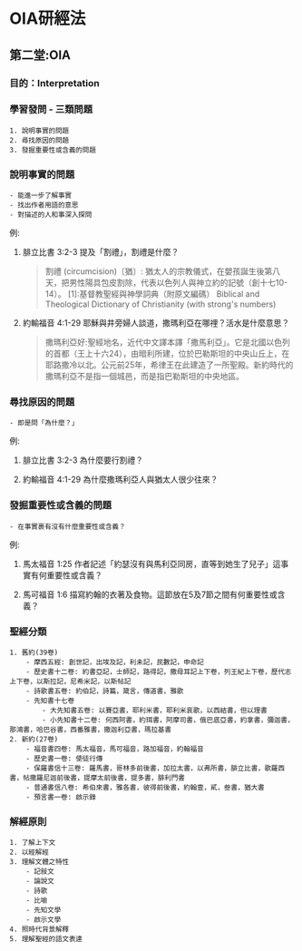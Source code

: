 # OIA研經法

## 第二堂:OIA

### 目的：Interpretation

### 學習發問 - 三類問題
    1. 說明事實的問題
    2. 尋找原因的問題
    3. 發掘重要性或含義的問題

### 說明事實的問題
    - 能進一步了解事實
    - 找出作者用語的意思
    - 對描述的人和事深入探問
例:
1. 腓立比書 3:2-3 提及「割禮」，割禮是什麼？
    > 割禮 (circumcision)〔猶〕: 
    猶太人的宗教儀式，在嬰孩誕生後第八天，把男性陽具包皮割除，代表以色列人與神立約的記號（創十七10-14）。
    [1]:基督教聖經與神學詞典（附原文編碼） Biblical and Theological Dictionary of Christianity (with strong's numbers)
2. 約輸福音 4:1-29 耶穌與井旁婦人談道，撒瑪利亞在哪𥚃？活水是什麼意思？
    > 撒瑪利亞好:聖經地名，近代中文譯本譯「撒馬利亞」。它是北國以色列的首都（王上十六24），由暗利所建，位於巴勒斯坦的中央山丘上，在耶路撒冷以北。公元前25年，希律王在此建造了一所聖殿。新約時代的撒瑪利亞不是指一個城邑，而是指巴勒斯坦的中央地區。

### 尋找原因的問題
    - 即是問「為什麼？」
例:
1. 腓立比書 3:2-3 為什麼要行割禮？
    > 
2. 約輸福音 4:1-29 為什麼撒瑪利亞人與猶太人很少往來？
    > 

### 發掘重要性或含義的問題
    - 在事實裹有沒有什麼重要性或含義？
例:
1. 馬太福音 1:25 作者記述「約瑟沒有與馬利亞同房，直等到她生了兒子」這事實有何重要性或含義？
    >
2. 馬可福音 1:6 描寫約翰的衣著及食物。這節放在5及7節之間有何重要性或含義？
    >

### 聖經分類
    1. 舊約(39卷)
        - 摩西五經: 創世記，出埃及記，利未記，民數記，申命記
        - 歷史書十二卷: 約書亞記，士師記，路得記，撒母耳記上下卷，列王紀上下卷，歷代志上下卷，以斯拉記，尼希米記，以斯帖記
        - 詩歌書五卷: 約伯記，詩篇，箴言，傳道書，雅歌
        - 先知書十七卷
            - 大先知書五卷: 以賽亞書，耶利米書，耶利米哀歌，以西結書，但以理書
            - 小先知書十二卷: 何西阿書，約珥書，阿摩司書，俄巴底亞書，約拿書，彌迦書，那鴻書，哈巴谷書，西番雅書，撒迦利亞書，瑪拉基書
    2. 新約(27卷)
        - 福音書四卷: 馬太福音，馬可福音，路加福音，約翰福音
        - 歷史書一卷: 使徒行傳
        - 保羅書信十三卷: 羅馬書，哥林多前後書，加拉太書，以弗所書，腓立比書，歌羅西書，帖撒羅尼迦前後書，提摩太前後書，提多書，腓利門書
        - 普通書信八卷: 希伯來書，雅各書，彼得前後書，約翰壹，貳，叁書，猶大書
        - 預言書一卷: 啟示錄

### 解經原則
    1. 了解上下文
    2. 以經解經
    3. 理解文體之特性
        - 記敍文
        - 論說文
        - 詩歌
        - 比喻
        - 先知文學
        - 啟示文學
    4. 照時代背景解釋
    5. 理解聖經的語文表達